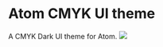 # Atom CMYK UI theme

A CMYK Dark UI theme for Atom.
![](blob:https%3A//drive.google.com/15f71d90-7afb-4555-995d-df501e731588)
